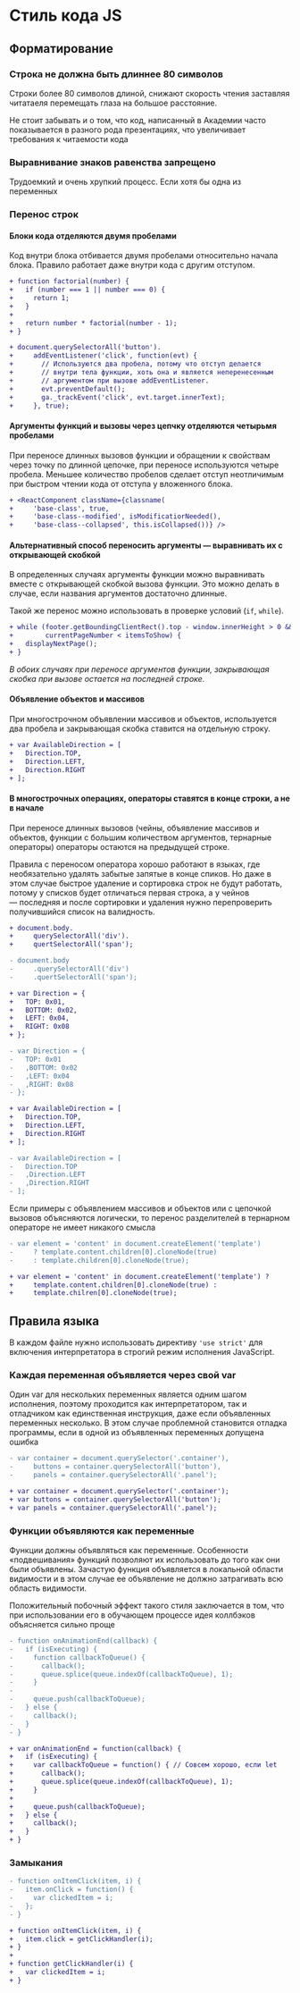 # Стиль кода JS

## Форматирование
### Строка не должна быть длиннее 80 символов
Строки более 80 символов длиной, снижают скорость чтения заставляя читатаеля
перемещать глаза на большое расстояние.

Не стоит забывать и о том, что код, написанный в Академии часто показывается
в разного рода презентациях, что увеличивает требования к читаемости кода

### Выравнивание знаков равенства запрещено
Трудоемкий и очень хрупкий процесс. Если хотя бы одна из переменных

### Перенос строк
#### Блоки кода отделяются двумя пробелами
Код внутри блока отбивается двумя пробелами относительно начала блока.
Правило работает даже внутри кода с другим отступом.
```diff
+ function factorial(number) {
+   if (number === 1 || number === 0) {
+     return 1;
+   }
+   
+   return number * factorial(number - 1);
+ }
```

```diff
+ document.querySelectorAll('button').
+     addEventListener('click', function(evt) {
+       // Используются два пробела, потому что отступ делается
+       // внутри тела функции, хоть она и является неперенесенным
+       // аргументом при вызове addEventListener.
+       evt.preventDefault();
+       ga._trackEvent('click', evt.target.innerText);
+     }, true);
```

#### Аргументы функций и вызовы через цепчку отделяются четырьмя пробелами
При переносе длинных вызовов функции и обращении к свойствам через точку
по длинной цепочке, при переносе используются четыре пробела. Меньшее количество
пробелов сделает отступ неотличимым при быстром чтении кода от отступа
у вложенного блока.

```diff
+ <ReactComponent className={classname(
+     'base-class', true,
+     'base-class--modified', isModificatiorNeeded(),
+     'base-class--collapsed', this.isCollapsed())} />
```

#### Альтернативный способ переносить аргументы — выравнивать их с открывающей скобкой
В определенных случаях аргументы функции можно выравнивать вместе
с открывающей скобкой вызова функции. Это можно делать в случае,
если названия аргументов достаточно длинные.

Такой же перенос можно использовать в проверке условий (`if`, `while`).

```diff
+ while (footer.getBoundingClientRect().top - window.innerHeight > 0 &&
+        currentPageNumber < itemsToShow) {
+   displayNextPage();  
+ }
```

_В обоих случаях при переносе аргументов функции, закрывающая скобка
при вызове остается на последней строке._

#### Объявление объектов и массивов
При многострочном объявлении массивов и объектов, используется два пробела
и закрывающая скобка ставится на отдельную строку.
```diff
+ var AvailableDirection = [
+   Direction.TOP,
+   Direction.LEFT,
+   Direction.RIGHT
+ ];
```

#### В многострочных операциях, операторы ставятся в конце строки, а не в начале
При переносе длинных вызовов (чейны, объявление массивов и объектов, функции
с большим количеством аргументов, тернарные операторы) операторы остаются
на предыдущей строке.

Правила с переносом оператора хорошо работают в языках, где необязательно
удалять забытые запятые в конце спиков. Но даже в этом случае быстрое удаление
и сортировка строк не будут работать, потому у списков будет отличаться первая
строка, а у чейнов — последняя и после сортировки и удаления нужно перепроверить
получившийся список на валидность.

```diff
+ document.body.
+     querySelectorAll('div').
+     quertSelectorAll('span');

- document.body
-     .querySelectorAll('div')
-     .quertSelectorAll('span');
```

```diff
+ var Direction = {
+   TOP: 0x01,
+   BOTTOM: 0x02,
+   LEFT: 0x04,
+   RIGHT: 0x08
+ };

- var Direction = {
-   TOP: 0x01
-   ,BOTTOM: 0x02
-   ,LEFT: 0x04
-   ,RIGHT: 0x08
- };
```

```diff
+ var AvailableDirection = [
+   Direction.TOP,
+   Direction.LEFT,
+   Direction.RIGHT
+ ];

- var AvailableDirection = [
-   Direction.TOP
-   ,Direction.LEFT
-   ,Direction.RIGHT
- ];
```

Если примеры с объявлением массивов и объектов или с цепочкой вызовов
объясняются логически, то перенос разделителей в тернарном операторе
не имеет никакого смысла

```diff
- var element = 'content' in document.createElement('template')
-     ? template.content.children[0].cloneNode(true)
-     : template.children[0].cloneNode(true);

+ var element = 'content' in document.createElement('template') ?
+     template.content.children[0].cloneNode(true) :
+     template.chilren[0].cloneNode(true);
```

## Правила языка
В каждом файле нужно использовать директиву `'use strict'` для включения
интерпретатора в строгий режим исполнения JavaScript.

### Каждая переменная объявляется через свой var
Один var для нескольких переменных является одним шагом исполнения, поэтому
проходится как интерпретатором, так и отладчиком как единственная инструкция,
даже если объявленных переменных несколько. В этом случае проблемной становится
отладка программы, если в одной из объявленных переменных допущена ошибка

```diff
- var container = document.querySelector('.container'),
-     buttons = container.querySelectorAll('button'),
-     panels = container.querySelectorAll('.panel');

+ var container = document.querySelector('.container');
+ var buttons = container.querySelectorAll('button');
+ var panels = container.querySelectorAll('.panel');
```

### Функции объявляются как переменные
Функции должны объявляться как переменные. Особенности «подвешивания» функций
позволяют их использовать до того как они были объявлены. Зачастую функция
объявляется в локальной области видимости и в этом случае ее объявление
не должно затрагивать всю область видимости.

Положительный побочный эффект такого стиля заключается в том,
что при использовании его в обучающем процессе идея коллбэков объясняется
сильно проще

```diff
- function onAnimationEnd(callback) {
-   if (isExecuting) {
-     function callbackToQueue() {
-       callback();
-       queue.splice(queue.indexOf(callbackToQueue), 1);
-     }
-
-     queue.push(callbackToQueue);
-   } else {
-     callback();
-   }  
- }

+ var onAnimationEnd = function(callback) {
+   if (isExecuting) {
+     var callbackToQueue = function() { // Совсем хорошо, если let
+       callback();
+       queue.splice(queue.indexOf(callbackToQueue), 1);
+     }  
+
+     queue.push(callbackToQueue);  
+   } else {
+     callback();
+   }
+ }
```

### Замыкания
```diff
- function onItemClick(item, i) {
-   item.onClick = function() {
-     var clickedItem = i;
-   };
- }

+ function onItemClick(item, i) {
+   item.click = getClickHandler(i);  
+ }
+
+ function getClickHandler(i) {
+   var clickedItem = i;
+ }
```
